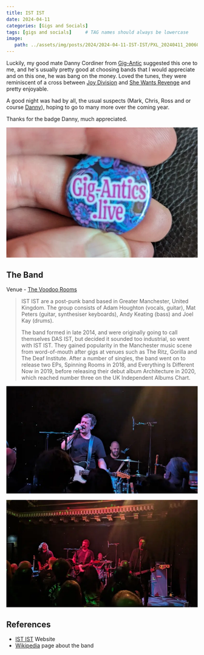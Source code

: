 ```yaml
---
title: IST IST
date: 2024-04-11
categories: [Gigs and Socials]
tags: [gigs and socials]     # TAG names should always be lowercase
image:
   path: ../assets/img/posts/2024/2024-04-11-IST-IST/PXL_20240411_200606134.webp
---
```


Luckily, my good mate Danny Cordiner from [Gig-Antic](https://www.gig-antics.live/) suggested this one to me, and he's usually pretty good at choosing bands that I would appreciate and on this one, he was bang on the money. Loved the tunes, they were reminiscent of a cross between [Joy Division](https://en.wikipedia.org/wiki/Joy_Division) and [She Wants Revenge](https://en.wikipedia.org/wiki/Joy_Division) and pretty enjoyable.

A good night was had by all, the usual suspects (Mark, Chris, Ross and or course [Danny](https://www.gig-antics.live/)), hoping to go to many more over the coming year.

Thanks for the badge Danny, much appreciated.

![Gig-Antics light](../assets/img/posts/2024/2024-04-11-IST-IST/Gig-Antic-Badge.webp)

## The Band

Venue - [The Voodoo Rooms](https://www.thevoodoorooms.com/)

> IST IST are a post-punk band based in Greater Manchester, United Kingdom. The group consists of Adam Houghton (vocals, guitar), Mat Peters (guitar, synthesiser keyboards), Andy Keating (bass) and Joel Kay (drums).
>
> The band formed in late 2014, and were originally going to call themselves DAS IST, but decided it sounded too industrial, so went with IST IST. They gained popularity in the Manchester music scene from word-of-mouth after gigs at venues such as The Ritz, Gorilla and The Deaf Institute. After a number of singles, the band went on to release two EPs, Spinning Rooms in 2018, and Everything Is Different Now in 2019, before releasing their debut album Architecture in 2020, which reached number three on the UK Independent Albums Chart.

![IST IST Light](../assets/img/posts/2024/2024-04-11-IST-IST/PXL_20240411_203515624.webp)

![IST IST Light](../assets/img/posts/2024/2024-04-11-IST-IST/PXL_20240411_203542123.webp)

## References

* [IST IST](https://www.ististmusic.com/) Website
* [Wikipedia](https://en.wikipedia.org/wiki/Ist_Ist) page about the band
